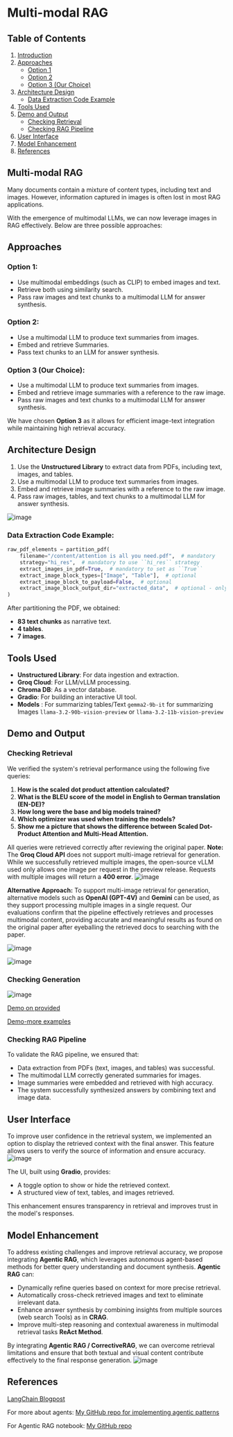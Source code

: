 # Multi-modal RAG

## Table of Contents
1. [Introduction](#multi-modal-rag)
2. [Approaches](#approaches)
   - [Option 1](#option-1)
   - [Option 2](#option-2)
   - [Option 3 (Our Choice)](#option-3-our-choice)
3. [Architecture Design](#architecture-design)
   - [Data Extraction Code Example](#data-extraction-code-example)
4. [Tools Used](#tools-used)
5. [Demo and Output](#demo-and-output)
   - [Checking Retrieval](#checking-retrieval)
   - [Checking RAG Pipeline](#checking-rag-pipeline)
6. [User Interface](#user-interface)
7. [Model Enhancement](#model-enhancement)
8. [References](#references)
   
## Multi-modal RAG
Many documents contain a mixture of content types, including text and images. However, information captured in images is often lost in most RAG applications.

With the emergence of multimodal LLMs, we can now leverage images in RAG effectively. Below are three possible approaches:

## Approaches
### Option 1:
- Use multimodal embeddings (such as CLIP) to embed images and text.
- Retrieve both using similarity search.
- Pass raw images and text chunks to a multimodal LLM for answer synthesis.

### Option 2:
- Use a multimodal LLM to produce text summaries from images.
- Embed and retrieve Summaries.
- Pass text chunks to an LLM for answer synthesis.

### Option 3 (Our Choice):
- Use a multimodal LLM to produce text summaries from images.
- Embed and retrieve image summaries with a reference to the raw image.
- Pass raw images and text chunks to a multimodal LLM for answer synthesis.

We have chosen **Option 3** as it allows for efficient image-text integration while maintaining high retrieval accuracy.

## Architecture Design
1. Use the **Unstructured Library** to extract data from PDFs, including text, images, and tables.
2. Use a multimodal LLM to produce text summaries from images.
3. Embed and retrieve image summaries with a reference to the raw image.
4. Pass raw images, tables, and text chunks to a multimodal LLM for answer synthesis.

![image](https://github.com/user-attachments/assets/67f88c56-d3f7-41b3-84cd-244b9ae62b2d)

### Data Extraction Code Example:
```python
raw_pdf_elements = partition_pdf(
    filename="/content/attention is all you need.pdf",  # mandatory
    strategy="hi_res",  # mandatory to use ``hi_res`` strategy
    extract_images_in_pdf=True,  # mandatory to set as ``True``
    extract_image_block_types=["Image", "Table"],  # optional
    extract_image_block_to_payload=False,  # optional
    extract_image_block_output_dir="extracted_data",  # optional - only works when ``extract_image_block_to_payload=False``
)
```

After partitioning the PDF, we obtained:
- **83 text chunks** as narrative text.
- **4 tables**.
- **7 images**.

## Tools Used
- **Unstructured Library**: For data ingestion and extraction.
- **Groq Cloud**: For LLM/vLLM processing.
- **Chroma DB**: As a vector database.
- **Gradio**: For building an interactive UI tool.
- **Models** : For summarizing tables/Text `gemma2-9b-it` for summarizing Images `llama-3.2-90b-vision-preview` or `llama-3.2-11b-vision-preview`
## Demo and Output
### Checking Retrieval
We verified the system's retrieval performance using the following five queries:

1. **How is the scaled dot product attention calculated?**
2. **What is the BLEU score of the model in English to German translation (EN-DE)?**
3. **How long were the base and big models trained?**
4. **Which optimizer was used when training the models?**
5. **Show me a picture that shows the difference between Scaled Dot-Product Attention and Multi-Head Attention.**

All queries were retrieved correctly after reviewing the original paper.
**Note:** The **Groq Cloud API** does not support multi-image retrieval for generation. While we successfully retrieved multiple images, the open-source vLLM used only allows one image per request in the preview release. Requests with multiple images will return a **400 error**. 
![image](https://github.com/user-attachments/assets/919e432c-17ac-45c7-bdc2-f3a0fa3768a6)

**Alternative Approach:** To support multi-image retrieval for generation, alternative models such as **OpenAI (GPT-4V)** and **Gemini** can be used, as they support processing multiple images in a single request.
Our evaluations confirm that the pipeline effectively retrieves and processes multimodal content, providing accurate and meaningful results as found on the original paper after eyeballing the retrieved docs to searching with the paper.

![image](https://github.com/user-attachments/assets/c14e145d-522e-4913-a910-8a77ac662192)

![image](https://github.com/user-attachments/assets/9f3ca41c-159a-4a64-b603-732fafe3641f)
### Checking Generation
![image](https://github.com/user-attachments/assets/e436511c-ab2c-4f50-8270-904280f0f261)

[Demo on provided](https://drive.google.com/file/d/1Yy8-hUZhNN-RxgNnrboQtUB3JhhFH_UT/view?usp=sharing)

[Demo-more examples](https://drive.google.com/file/d/1cMSDoiCxOldLwJOpnRhAW14MVL4HIszD/view?usp=sharing)

### Checking RAG Pipeline
To validate the RAG pipeline, we ensured that:
- Data extraction from PDFs (text, images, and tables) was successful.
- The multimodal LLM correctly generated summaries for images.
- Image summaries were embedded and retrieved with high accuracy.
- The system successfully synthesized answers by combining text and image data.

## User Interface
To improve user confidence in the retrieval system, we implemented an option to display the retrieved context with the final answer. This feature allows users to verify the source of information and ensure accuracy.
![image](https://github.com/user-attachments/assets/7f1c6287-6223-450e-bbf8-9f6b796dda5a)


The UI, built using **Gradio**, provides:
- A toggle option to show or hide the retrieved context.
- A structured view of text, tables, and images retrieved.

This enhancement ensures transparency in retrieval and improves trust in the model's responses.

## Model Enhancement
To address existing challenges and improve retrieval accuracy, we propose integrating **Agentic RAG**, which leverages autonomous agent-based methods for better query understanding and document synthesis. **Agentic RAG** can:

- Dynamically refine queries based on context for more precise retrieval.
- Automatically cross-check retrieved images and text to eliminate irrelevant data.
- Enhance answer synthesis by combining insights from multiple sources (web search Tools) as in **CRAG**.
- Improve multi-step reasoning and contextual awareness in multimodal retrieval tasks **ReAct Method**.

By integrating **Agentic RAG / CorrectiveRAG**, we can overcome retrieval limitations and ensure that both textual and visual content contribute effectively to the final response generation.
![image](https://github.com/user-attachments/assets/0c4567e0-d66b-4c26-80ae-70a9239a7ad7)

## References
[LangChain Blogpost](https://blog.langchain.dev/semi-structured-multi-modal-rag/)

For more about agents: [My GitHub repo for implementing agentic patterns](https://github.com/mohamedsheded/Agentic-design-patterns)

For Agentic RAG notebook: [My GitHub repo](https://github.com/mohamedsheded/LangGraph-projects/tree/main/Agentic%20Rag)
